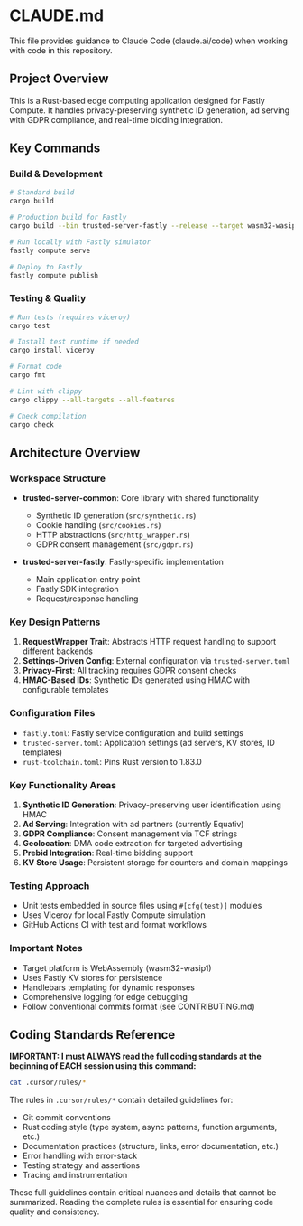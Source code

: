 # CLAUDE.md

This file provides guidance to Claude Code (claude.ai/code) when working with code in this repository.

## Project Overview

This is a Rust-based edge computing application designed for Fastly Compute. It handles privacy-preserving synthetic ID generation, ad serving with GDPR compliance, and real-time bidding integration.

## Key Commands

### Build & Development
```bash
# Standard build
cargo build

# Production build for Fastly
cargo build --bin trusted-server-fastly --release --target wasm32-wasip1

# Run locally with Fastly simulator
fastly compute serve

# Deploy to Fastly
fastly compute publish
```

### Testing & Quality
```bash
# Run tests (requires viceroy)
cargo test

# Install test runtime if needed
cargo install viceroy

# Format code
cargo fmt

# Lint with clippy
cargo clippy --all-targets --all-features

# Check compilation
cargo check
```

## Architecture Overview

### Workspace Structure
- **trusted-server-common**: Core library with shared functionality
  - Synthetic ID generation (`src/synthetic.rs`)
  - Cookie handling (`src/cookies.rs`)
  - HTTP abstractions (`src/http_wrapper.rs`)
  - GDPR consent management (`src/gdpr.rs`)
  
- **trusted-server-fastly**: Fastly-specific implementation
  - Main application entry point
  - Fastly SDK integration
  - Request/response handling

### Key Design Patterns
1. **RequestWrapper Trait**: Abstracts HTTP request handling to support different backends
2. **Settings-Driven Config**: External configuration via `trusted-server.toml`
3. **Privacy-First**: All tracking requires GDPR consent checks
4. **HMAC-Based IDs**: Synthetic IDs generated using HMAC with configurable templates

### Configuration Files
- `fastly.toml`: Fastly service configuration and build settings
- `trusted-server.toml`: Application settings (ad servers, KV stores, ID templates)
- `rust-toolchain.toml`: Pins Rust version to 1.83.0

### Key Functionality Areas
1. **Synthetic ID Generation**: Privacy-preserving user identification using HMAC
2. **Ad Serving**: Integration with ad partners (currently Equativ)
3. **GDPR Compliance**: Consent management via TCF strings
4. **Geolocation**: DMA code extraction for targeted advertising
5. **Prebid Integration**: Real-time bidding support
6. **KV Store Usage**: Persistent storage for counters and domain mappings

### Testing Approach
- Unit tests embedded in source files using `#[cfg(test)]` modules
- Uses Viceroy for local Fastly Compute simulation
- GitHub Actions CI with test and format workflows

### Important Notes
- Target platform is WebAssembly (wasm32-wasip1)
- Uses Fastly KV stores for persistence
- Handlebars templating for dynamic responses
- Comprehensive logging for edge debugging
- Follow conventional commits format (see CONTRIBUTING.md)

## Coding Standards Reference

**IMPORTANT: I must ALWAYS read the full coding standards at the beginning of EACH session using this command:**

```bash
cat .cursor/rules/*
```

The rules in `.cursor/rules/*` contain detailed guidelines for:

- Git commit conventions
- Rust coding style (type system, async patterns, function arguments, etc.)
- Documentation practices (structure, links, error documentation, etc.)
- Error handling with error-stack
- Testing strategy and assertions
- Tracing and instrumentation

These full guidelines contain critical nuances and details that cannot be summarized. Reading the complete rules is essential for ensuring code quality and consistency.
